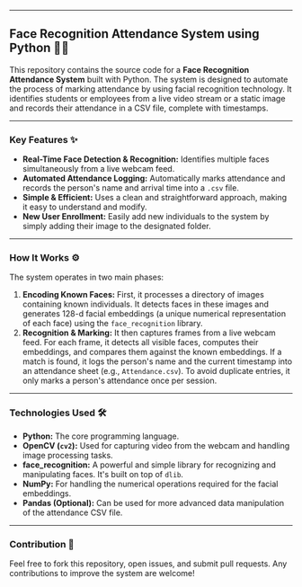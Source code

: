 -----

## Face Recognition Attendance System using Python 👨‍💻

This repository contains the source code for a **Face Recognition Attendance System** built with Python. The system is designed to automate the process of marking attendance by using facial recognition technology. It identifies students or employees from a live video stream or a static image and records their attendance in a CSV file, complete with timestamps.

-----

### Key Features ✨

  * **Real-Time Face Detection & Recognition:** Identifies multiple faces simultaneously from a live webcam feed.
  * **Automated Attendance Logging:** Automatically marks attendance and records the person's name and arrival time into a `.csv` file.
  * **Simple & Efficient:** Uses a clean and straightforward approach, making it easy to understand and modify.
  * **New User Enrollment:** Easily add new individuals to the system by simply adding their image to the designated folder.

-----

### How It Works ⚙️

The system operates in two main phases:

1.  **Encoding Known Faces:** First, it processes a directory of images containing known individuals. It detects faces in these images and generates 128-d facial embeddings (a unique numerical representation of each face) using the `face_recognition` library.
2.  **Recognition & Marking:** It then captures frames from a live webcam feed. For each frame, it detects all visible faces, computes their embeddings, and compares them against the known embeddings. If a match is found, it logs the person's name and the current timestamp into an attendance sheet (e.g., `Attendance.csv`). To avoid duplicate entries, it only marks a person's attendance once per session.

-----

### Technologies Used 🛠️

  * **Python:** The core programming language.
  * **OpenCV (`cv2`):** Used for capturing video from the webcam and handling image processing tasks.
  * **face\_recognition:** A powerful and simple library for recognizing and manipulating faces. It's built on top of `dlib`.
  * **NumPy:** For handling the numerical operations required for the facial embeddings.
  * **Pandas (Optional):** Can be used for more advanced data manipulation of the attendance CSV file.

-----
### Contribution 🤝

Feel free to fork this repository, open issues, and submit pull requests. Any contributions to improve the system are welcome\!
